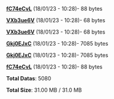 [**fC74eCvL**](/data/fC74eCvL.txt) (18/01/23 - 10:28)- 88 bytes

[**VXb3ue6V**](/data/VXb3ue6V.txt) (18/01/23 - 10:28)- 68 bytes

[**VXb3ue6V**](/data/VXb3ue6V.txt) (18/01/23 - 10:28)- 68 bytes

[**Gkj0EJxC**](/data/Gkj0EJxC.txt) (18/01/23 - 10:28)- 7085 bytes

[**Gkj0EJxC**](/data/Gkj0EJxC.txt) (18/01/23 - 10:28)- 7085 bytes

[**fC74eCvL**](/data/fC74eCvL.txt) (18/01/23 - 10:28)- 88 bytes

**Total Datas**: 5080

**Total Size**: 31.00 MB / 31.0 MB